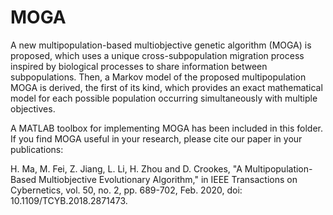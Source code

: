 # MOGA
A new multipopulation-based multiobjective genetic algorithm (MOGA) is proposed, which uses a unique cross-subpopulation migration process inspired by biological processes to share information between subpopulations. Then, a Markov model of the proposed multipopulation MOGA is derived, the first of its kind, which provides an exact mathematical model for each possible population occurring simultaneously with multiple objectives. 

A MATLAB toolbox for implementing MOGA has been included in this folder. If you find MOGA useful in your research, please cite our paper in your publications:

H. Ma, M. Fei, Z. Jiang, L. Li, H. Zhou and D. Crookes, "A Multipopulation-Based Multiobjective Evolutionary Algorithm," in IEEE Transactions on Cybernetics, vol. 50, no. 2, pp. 689-702, Feb. 2020, doi: 10.1109/TCYB.2018.2871473.
